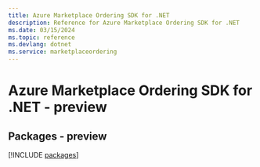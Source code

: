```yaml
---
title: Azure Marketplace Ordering SDK for .NET
description: Reference for Azure Marketplace Ordering SDK for .NET
ms.date: 03/15/2024
ms.topic: reference
ms.devlang: dotnet
ms.service: marketplaceordering
---
```

# Azure Marketplace Ordering SDK for .NET - preview
## Packages - preview
[!INCLUDE [packages](marketplace-ordering-index.md)]